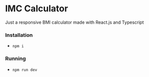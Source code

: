 # IMC Calculator

Just a responsive BMI calculator made with React.js and Typescript

### Installation

- `npm i`

### Running

- `npm run dev`

